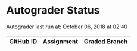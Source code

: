 # Autograder Status
Autograder last run at: October 06, 2018 at 02:40

| GitHub ID | Assignment | Graded Branch |
|-----------|------------|---------------|
